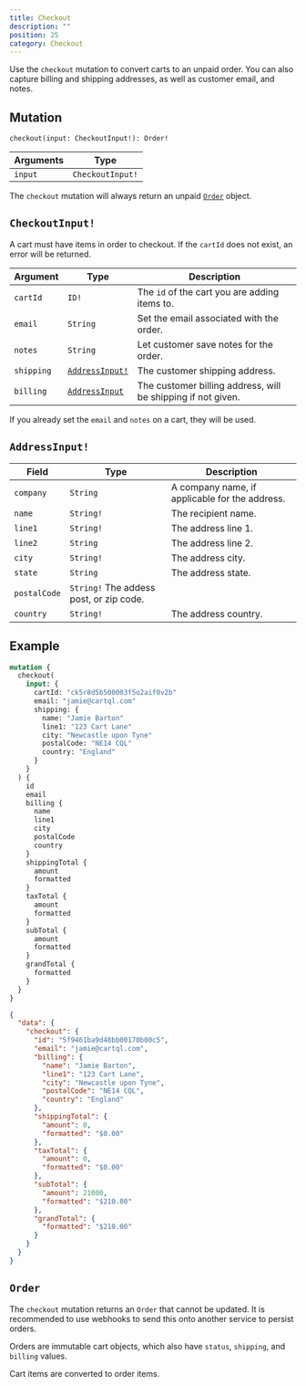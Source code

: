 ```yaml
---
title: Checkout
description: ""
position: 25
category: Checkout
---
```


Use the `checkout` mutation to convert carts to an unpaid order. You can also capture billing and shipping addresses, as well as customer email, and notes.

## Mutation

`checkout(input: CheckoutInput!): Order!`

| Arguments | Type             |
| --------- | ---------------- |
| `input`   | `CheckoutInput!` |

The `checkout` mutation will always return an unpaid [`Order`](#order) object.

## `CheckoutInput!`

<alert type="warning">

A cart must have items in order to checkout. If the `cartId` does not exist, an error will be returned.

</alert>

| Argument   | Type                             | Description                                                  |
| ---------- | -------------------------------- | ------------------------------------------------------------ |
| `cartId`   | `ID!`                            | The `id` of the cart you are adding items to.                |
| `email`    | `String`                         | Set the email associated with the order.                     |
| `notes`    | `String`                         | Let customer save notes for the order.                       |
| `shipping` | [`AddressInput!`](#addressinput) | The customer shipping address.                               |
| `billing`  | [`AddressInput`](#addressinput)  | The customer billing address, will be shipping if not given. |

<alert type="info">

If you already set the `email` and `notes` on a cart, they will be used.

</alert>

## `AddressInput!`

| Field        | Type                                    | Description                                    |
| ------------ | --------------------------------------- | ---------------------------------------------- |
| `company`    | `String`                                | A company name, if applicable for the address. |
| `name`       | `String!`                               | The recipient name.                            |
| `line1`      | `String!`                               | The address line 1.                            |
| `line2`      | `String`                                | The address line 2.                            |
| `city`       | `String!`                               | The address city.                              |
| `state`      | `String`                                | The address state.                             |
| `postalCode` | `String!` The addess post, or zip code. |
| `country`    | `String!`                               | The address country.                           |

## Example

<code-group>
  <code-block label="Mutation" active>

```graphql
mutation {
  checkout(
    input: {
      cartId: "ck5r8d5b500003f5o2aif0v2b"
      email: "jamie@cartql.com"
      shipping: {
        name: "Jamie Barton"
        line1: "123 Cart Lane"
        city: "Newcastle upon Tyne"
        postalCode: "NE14 CQL"
        country: "England"
      }
    }
  ) {
    id
    email
    billing {
      name
      line1
      city
      postalCode
      country
    }
    shippingTotal {
      amount
      formatted
    }
    taxTotal {
      amount
      formatted
    }
    subTotal {
      amount
      formatted
    }
    grandTotal {
      formatted
    }
  }
}
```

  </code-block>
  <code-block label="Response">

```json
{
  "data": {
    "checkout": {
      "id": "5f9461ba9d48bb00170b00c5",
      "email": "jamie@cartql.com",
      "billing": {
        "name": "Jamie Barton",
        "line1": "123 Cart Lane",
        "city": "Newcastle upon Tyne",
        "postalCode": "NE14 CQL",
        "country": "England"
      },
      "shippingTotal": {
        "amount": 0,
        "formatted": "$0.00"
      },
      "taxTotal": {
        "amount": 0,
        "formatted": "$0.00"
      },
      "subTotal": {
        "amount": 21000,
        "formatted": "$210.00"
      },
      "grandTotal": {
        "formatted": "$210.00"
      }
    }
  }
}
```

  </code-block>
</code-group>

## `Order`

The `checkout` mutation returns an `Order` that cannot be updated. It is recommended to use webhooks to send this onto another service to persist orders.

Orders are immutable cart objects, which also have `status`, `shipping`, and `billing` values.

Cart items are converted to order items.
